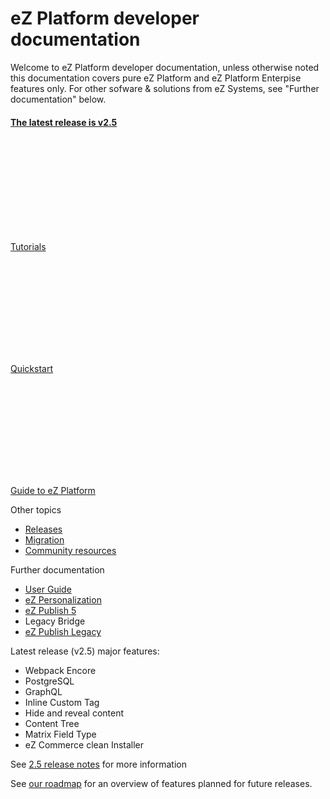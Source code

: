 # eZ Platform developer documentation

Welcome to eZ Platform developer documentation, unless otherwise noted this documentation covers pure eZ Platform and eZ Platform Enterpise features only. For other sofware & solutions from eZ Systems, see "Further documentation" below.

<div class="card">
    <div class="card-body">
        <h4 class="card-title text-center"><a href="releases/ez_platform_v2.5/" class="card-link"><strong>The latest release is v2.5</strong></a></h4>
    </div>
</div>

<div class="card-group">
    <div class="card text-center">
        <div class="card-body"><a href="tutorials/platform_beginner/building_a_bicycle_route_tracker_in_ez_platform/">
        <svg class="ez-icon front-page-icon">
            <use xlink:href="images/ez-icons.svg#author"></use>
        </svg>
        </a></div>
        <div class="card-footer bg-transparent">
            <p class="card-text"><a href="tutorials/platform_beginner/building_a_bicycle_route_tracker_in_ez_platform/" class="card-link">Tutorials</a></p>
        </div>
    </div>
    <div class="card text-center">
        <div class="card-body"><a href="getting_started/quickstart/">
        <svg class="ez-icon front-page-icon">
            <use xlink:href="images/ez-icons.svg#publish"></use>
        </svg></a></div>
        <div class="card-footer bg-transparent">
            <p class="card-text"><a href="getting_started/quickstart/" class="card-link">Quickstart</a></p>
        </div>
    </div>
    <div class="card text-center">
        <div class="card-body"><a href="guide/architecture/">
        <svg class="ez-icon front-page-icon">
            <use xlink:href="images/ez-icons.svg#object-state"></use>
        </svg>
        </a></div>
        <div class="card-footer bg-transparent">
            <p class="card-text"><a href="guide/architecture/" class="card-link">Guide to eZ Platform</a></p>
        </div>
    </div>
</div>

<div class="card-group">
<div class="card">
  <div class="card-header">Other topics</div>
  <ul class="list-group list-group-flush">
    <li class="list-group-item"><a href="releases/ez_platform_v2.5/" class="card-link">Releases</a></li>
    <li class="list-group-item"><a href="migrating/migrating_from_ez_publish_platform/" class="card-link">Migration</a></li>
    <li class="list-group-item"><a href="community_resources/resources/" class="card-link">Community resources</a></li>
  </ul>
</div>
<div class="card">
  <div class="card-header">Further documentation</div>
  <ul class="list-group list-group-flush">
      <li class="list-group-item"><a href="https://doc.ezplatform.com/projects/userguide/en/latest/" class="card-link">User Guide</a></li>
      <li class="list-group-item"><a href="https://doc.ezplatform.com/projects/ezpersonalization/en/latest/" class="card-link">eZ Personalization</a></li>
    <li class="list-group-item"><a href="https://doc.ez.no/display/EZP/eZ+Publish+5.x+Developer+Documentation" class="card-link">eZ Publish 5</a></li>
    <li class="list-group-item"<a href="https://github.com/ezsystems/LegacyBridge/blob/master/INSTALL.md" class="card-link">Legacy Bridge</a></li>
    <li class="list-group-item"><a href="https://doc.ez.no/eZ-Publish" class="card-link">eZ Publish Legacy</a></li>
  </ul>
</div>
</div>

<div class="card-group">
<div class="card">
  <div class="card-header">Latest release (v2.5) major features:</div>
  <div class="card">
      <div class="card-body">
          <ul>
            <li>Webpack Encore</li>
            <li>PostgreSQL</li>
            <li>GraphQL</li>
            <li>Inline Custom Tag</li>
            <li>Hide and reveal content</li>
            <li>Content Tree</li>
            <li>Matrix Field Type</li>
            <li>eZ Commerce clean Installer</li>
          </ul>
          <p>See <a href="releases/ez_platform_v2.5/" class="card-link">2.5 release notes</a> for more information</p>
      </div>
  </div>
</div>
</div>


<div class="card text-center">
  <div class="card-header">See <a href="https://ezplatform.com/Product-Feedback" class="card-link">our roadmap</a> for an overview of features planned for future releases.</div>
</div>
